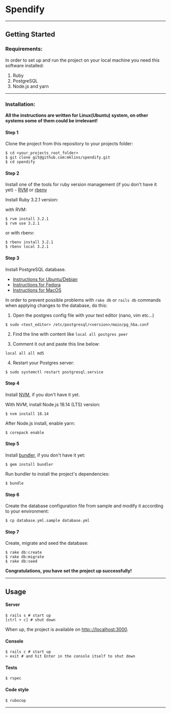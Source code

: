 # Spendify

--------

## Getting Started


### Requirements:

In order to set up and run the project on your local machine you need this
software installed:

1. Ruby
2. PostgreSQL
3. Node.js and yarn

--------

### Installation:

**All the instructions are written for Linux(Ubuntu) system,
on other systems some of them could be irrelevant!**

#### Step 1

Clone the project from this repository to your projects folder:

```shell
$ cd <your_projects_root_folder>
$ git clone git@github.com:mklins/spendify.git
$ cd spendify
```

#### Step 2

Install one of the tools for ruby version management (if you don't have it yet) -
[RVM](https://rvm.io/rvm/install) or [rbenv](https://github.com/rbenv/rbenv#installation)

Install Ruby 3.2.1 version:

with RVM:

```shell
$ rvm install 3.2.1
$ rvm use 3.2.1
```

or with rbenv:

```shell
$ rbenv install 3.2.1
$ rbenv local 3.2.1
```

#### Step 3

Install PostgreSQL database.

- [Instructions for Ubuntu/Debian](https://www.digitalocean.com/community/tutorials/how-to-install-postgresql-on-ubuntu-22-04-quickstart)
- [Instructions for Fedora](https://docs.fedoraproject.org/en-US/quick-docs/postgresql/)
- [Instructions for MacOS](https://sqlpad.io/tutorial/postgres-mac-installation)

In order to prevent possible problems with `rake db` or `rails db` commands
when applying changes to the database, do this:

1. Open the postgres config file with your text editor (nano, vim etc...)

```shell
$ sudo <text_editor> /etc/postgresql/<version>/main/pg_hba.conf
```

2. Find the line with content like `local all postgres peer`

3. Comment it out and paste this line below:

```
local all all md5
```

4. Restart your Postgres server:

```shell
$ sudo systemctl restart postgresql.service
```

#### Step 4

Install [NVM](https://github.com/nvm-sh/nvm#installing-and-updating),
if you don't have it yet.

With NVM, install Node.js 18.14 (LTS) version:

```shell
$ nvm install 18.14
```

After Node.js install, enable yarn:

```shell
$ corepack enable
```

#### Step 5

Install [bundler](https://bundler.io/), if you don't have it yet:

```shell
$ gem install bundler
```

Run bundler to install the project's dependencies:

```shell
$ bundle
```

#### Step 6

Create the database configuration file from sample and modify it according to your environment:

```shell
$ cp database.yml.sample database.yml
```

#### Step 7

Create, migrate and seed the database:

```shell
$ rake db:create
$ rake db:migrate
$ rake db:seed
```

**Congratulations, you have set the project up successfully!**

--------

## Usage

#### Server

```shell
$ rails s # start up
[ctrl + c] # shut down
```

When up, the project is available on
[http:://localhost:3000](http:://localhost:3000).

#### Console

```shell
$ rails c # start up
> exit # and hit Enter in the console itself to shut down
```

#### Tests

```shell
$ rspec
```

#### Code style

```shell
$ rubocop
```

---------------
